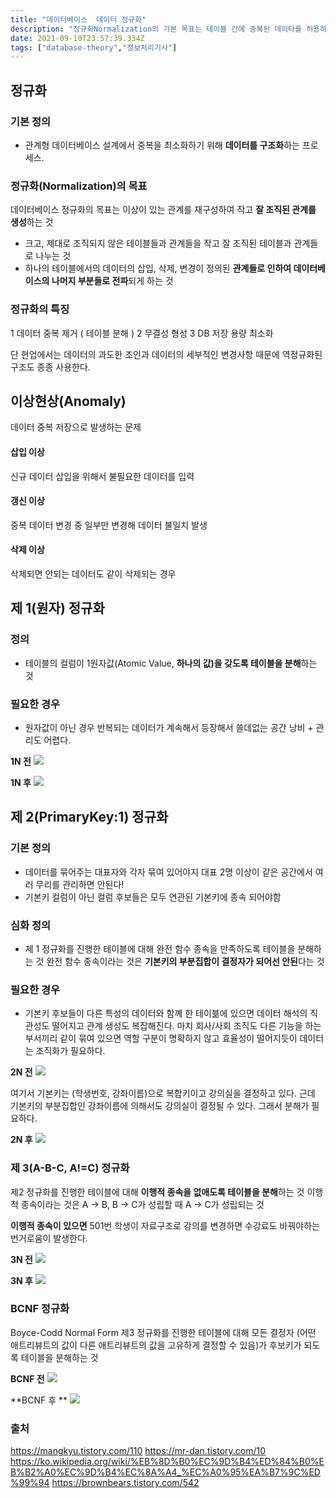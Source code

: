 ```yaml
---
title: "데이터베이스  데이터 정규화"
description: "정규화Normalization의 기본 목표는 테이블 간에 중복된 데이타를 허용하지 않는다는 것이다. 중복된 데이터를 허용하지 않음으로써 무결성Integrity를 유지할 수 있으며, DB의 저장 용량 역시 줄일 수 있다.이러한 테이블을 분해하는 정규화 단계가 정의"
date: 2021-09-10T23:57:39.334Z
tags: ["database-theory","정보처리기사"]
---
```

## 정규화
### 기본 정의
- 관계형 데이터베이스 설계에서 중복을 최소화하기 위해 **데이터를 구조화**하는 프로세스. 

### 정규화(Normalization)의 목표
데이터베이스 정규화의 목표는 이상이 있는 관계를 재구성하여 작고 **잘 조직된 관계를 생성**하는 것

- 크고, 제대로 조직되지 않은 테이블들과 관계들을 작고 잘 조직된 테이블과 관계들로 나누는 것
- 하나의 테이블에서의 데이터의 삽입, 삭제, 변경이 정의된 **관계들로 인하여 데이터베이스의 나머지 부분들로 전파**되게 하는 것

### 정규화의 특징
1 데이터 중복 제거 ( 테이블 분해 )
2 무결성 형성
3 DB 저장 용량 최소화

단 현업에서는 데이터의 과도한 조인과 데이터의 세부적인 변경사항 때문에 역정규화된 구조도 종종 사용한다.

## 이상현상(Anomaly)
데이터 중복 저장으로 발생하는 문제
#### 삽입 이상
신규 데이터 삽입을 위해서 불필요한 데이터를 입력
#### 갱신 이상
중복 데이터 변경 중 일부만 변경해 데이터 불일치 발생
#### 삭제 이상
삭제되면 안되는 데이터도 같이 삭제되는 경우 

## 제 1(원자) 정규화
### 정의
- 테이블의 컬럼이 1원자값(Atomic Value, **하나의 값)을 갖도록 테이블을 분해**하는 것
### 필요한 경우
-  원자값이 아닌 경우 반복되는 데이터가 계속해서 등장해서 쓸데없는 공간 낭비 + 관리도 어렵다. 

**1N 전**
![](/velogimages/f9361c36-f376-4a08-8618-78e00aab5252-image.png)

**1N 후**
![](/velogimages/3d9097c4-1d2a-46e9-82eb-e5b2caf50e45-image.png)

## 제 2(PrimaryKey:1) 정규화
### 기본 정의
- 데이터를 묶어주는 대표자와 각자 묶여 있어야지 대표 2명 이상이 같은 공간에서 여러 무리를 관리하면 안된다!
- 기본키 컬럼이 아닌 컬럼 후보들은 모두 연관된 기본키에 종속 되어야함
### 심화 정의
- 제 1 정규화를 진행한 테이블에 대해 완전 함수 종속을 만족하도록 테이블을 분해하는 것
완전 함수 종속이라는 것은 **기본키의 부분집합이 결정자가 되어선 안된**다는 것
### 필요한 경우 
- 기본키 후보들이 다른 특성의 데이터와 함꼐 한 테이븖에 있으면 데이터 해석의 직관성도 떨어지고 관계 생성도 복잡해진다. 마치 회사/사회 조직도 다른 기능을 하는 부서끼리 같이 묶여 있으면 역할 구분이 명확하지 않고 효율성이 떨어지듯이 데이터는 조직화가 필요하다. 

**2N 전**
![](/velogimages/ae02caa4-8ca1-4a65-9947-2a1aa4ad3c01-image.png)

여기서 기본키는 (학생번호, 강좌이름)으로 복합키이고 강의실을 결정하고 있다. 근데 기본키의 부분집합인 강좌이름에 의해서도 강의실이 결정될 수 있다. 그래서 분해가 필요하다.

**2N 후**
![](/velogimages/3119bdd4-dfad-4a08-bfbb-64b47c336089-image.png)

### 제 3(A-B-C, A!=C) 정규화
제2 정규화를 진행한 테이블에 대해 **이행적 종속을 없애도록 테이블을 분해**하는 것
이행적 종속이라는 것은 A -> B, B -> C가 성립할 때 A -> C가 성립되는 것

**이행적 종속이 있으면**
501번 학생이 자료구조로 강의를 변경하면 수강료도 바꿔야하는 번거로움이 발생한다. 

**3N 전**
![](/velogimages/931dd5eb-cd30-4953-92e9-dc30733b51d4-image.png)

**3N 후**
![](/velogimages/a9184616-1aa9-453c-b2a0-142be13a5f65-image.png)

### BCNF 정규화
Boyce-Codd Normal Form
제3 정규화를 진행한 테이블에 대해 모든 결정자  (어떤 애트리뷰트의 값이 다른 애트리뷰트의 값을 고유하게 결정할 수 있음)가 후보키가 되도록 테이블을 분해하는 것

**BCNF 전**
![](/velogimages/e1defcfd-61bd-45be-a9c9-e24f638578a2-image.png)

**BCNF 후 **
![](/velogimages/75697b87-417c-41df-8b6b-b91084f2dd3e-image.png)

### 출처
https://mangkyu.tistory.com/110
https://mr-dan.tistory.com/10
https://ko.wikipedia.org/wiki/%EB%8D%B0%EC%9D%B4%ED%84%B0%EB%B2%A0%EC%9D%B4%EC%8A%A4_%EC%A0%95%EA%B7%9C%ED%99%94
https://brownbears.tistory.com/542